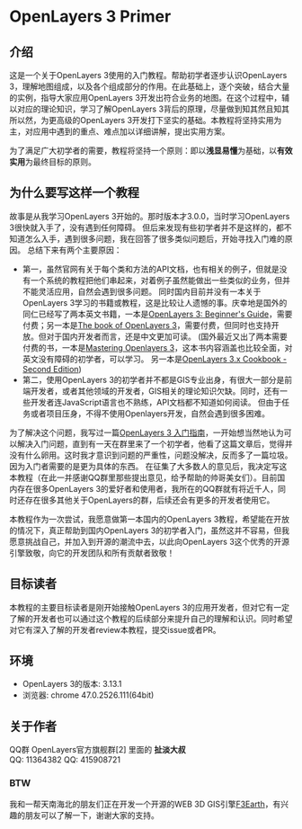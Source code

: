 # OpenLayers 3 Primer

## 介绍
这是一个关于OpenLayers 3使用的入门教程。帮助初学者逐步认识OpenLayers 3，理解地图组成，以及各个组成部分的作用。在此基础上，逐个突破，结合大量的实例，指导大家应用OpenLayers 3开发出符合业务的地图。在这个过程中，辅以对应的理论知识，学习了解OpenLayers 3背后的原理，尽量做到知其然且知其所以然，为更高级的OpenLayers 3开发打下坚实的基础。本教程将坚持实用为主，对应用中遇到的重点、难点加以详细讲解，提出实用方案。

为了满足广大初学者的需要，教程将坚持一个原则：即以**浅显易懂**为基础，以**有效实用**为最终目标的原则。

## 为什么要写这样一个教程
故事是从我学习OpenLayers 3开始的。那时版本才3.0.0，当时学习OpenLayers 3很快就入手了，没有遇到任何障碍。 但后来发现有些初学者并不是这样的，都不知道怎么入手，遇到很多问题，我在回答了很多类似问题后，开始寻找入门难的原因。 总结下来有两个主要原因：
* 第一，虽然官网有关于每个类和方法的API文档，也有相关的例子，但就是没有一个系统的教程把他们串起来，对着例子虽然能做出一些类似的业务，但并不能灵活应用，自然会遇到很多问题。 同时国内目前并没有一本关于OpenLayers 3学习的书籍或教程，这是比较让人遗憾的事。庆幸地是国外的同仁已经写了两本英文书籍，一本是[OpenLayers 3: Beginner's Guide](https://www.packtpub.com/web-development/openlayers-3-beginner%E2%80%99s-guide)，需要付费；另一本是[The book of OpenLayers 3](https://leanpub.com/thebookofopenlayers3)，需要付费，但同时也支持开放。但对于国内开发者而言，还是中文更加可读。 (国外最近又出了两本需要付费的书，一本是[Mastering Openlayers 3](https://www.packtpub.com/web-development/mastering-openlayers-3)，这本书内容涵盖也比较全面，对英文没有障碍的初学者，可以学习。 另一本是[OpenLayers 3.x Cookbook - Second Edition](https://www.packtpub.com/web-development/openlayers-3x-cookbook-second-edition))
* 第二，使用OpenLayers 3的初学者并不都是GIS专业出身，有很大一部分是前端开发者，或者其他领域的开发者，GIS相关的理论知识欠缺。同时，还有一些开发者连JavaScript语言也不熟练，API文档都不知道如何阅读。 但由于任务或者项目压身，不得不使用Openlayers开发，自然会遇到很多困难。

为了解决这个问题，我写过一篇[OpenLayers 3 入门指南](http://www.jianshu.com/p/6785e755fa0d)，一开始想当然地认为可以解决入门问题，直到有一天在群里来了一个初学者，他看了这篇文章后，觉得并没有什么卵用。这时我才意识到问题的严重性，问题没解决，反而多了一篇垃圾。因为入门者需要的是更为具体的东西。 在征集了大多数人的意见后，我决定写这本教程（在此一并感谢QQ群里那些提出意见，给予帮助的帅哥美女们）。目前国内存在很多OpenLayers 3的爱好者和使用者，我所在的QQ群就有将近千人，同时还存在很多其他关于OpenLayers的群，后续还会有更多的开发者使用它。

本教程作为一次尝试，我愿意做第一本国内的OpenLayers 3教程，希望能在开放的情况下，真正帮助到国内OpenLayers 3的初学者入门，虽然这并不容易，但我愿意挑战自己，并加入到开源的潮流中去，以此向OpenLayers 3这个优秀的开源引擎致敬，向它的开发团队和所有贡献者致敬！

## 目标读者
本教程的主要目标读者是刚开始接触OpenLayers 3的应用开发者，但对它有一定了解的开发者也可以通过这个教程的后续部分来提升自己的理解和认识。同时希望对它有深入了解的开发者review本教程，提交issue或者PR。

## 环境
* OpenLayers 3的版本: 3.13.1
* 浏览器: chrome 47.0.2526.111(64bit)

## 关于作者
QQ群 OpenLayers官方旗舰群[2] 里面的 **扯淡大叔**     
QQ: 11364382
QQ: 415908721

### BTW
我和一帮天南海北的朋友们正在开发一个开源的WEB 3D GIS引擎[F3Earth](http://www.f3earth.com)，有兴趣的朋友可以了解一下，谢谢大家的支持。
